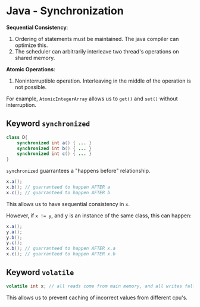 # Java - Synchronization

**Sequential Consistency**:
1. Ordering of statements must be maintained. The java compiler can optimize this. 
2. The scheduler can arbitrarily interleave two thread's operations on shared memory.

**Atomic Operations**:
1. Noninterruptible operation. Interleaving in the middle of the operation is not possible.

For example, `AtomicIntegerArray` allows us to `get()` and `set()` without interruption.

## Keyword `synchronized`

```java
class D{
    synchronized int a() { ... }
    synchronized int b() { ... }
    synchronized int c() { ... }
}
```

`synchronized` guarrantees a "happens before" relationship.

```java
x.a();
x.b(); // guarranteed to happen AFTER a
x.c(); // guarranteed to happen AFTER b
```

This allows us to have sequential consistency in `x`.

However, if `x != y`, and y is an instance of the same class, this can happen:

```java
x.a();
y.a();
y.b();
y.c();
x.b(); // guarranteed to happen AFTER x.a
x.c(); // guarranteed to happen AFTER x.b
```

## Keyword `volatile`

```java
volatile int x; // all reads come from main memory, and all writes fall through to main memory.
```

This allows us to prevent caching of incorrect values from different cpu's.














